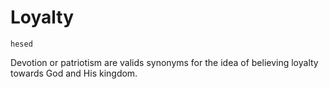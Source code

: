 # Loyalty

`hesed`

Devotion or patriotism are valids synonyms for the idea of believing loyalty towards God and His kingdom.